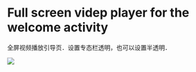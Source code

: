 # Full screen videp player for the welcome activity
全屏视频播放引导页．设置专态栏透明，也可以设置半透明．

![](img/video.gif)
